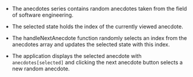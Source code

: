 - The anecdotes series contains random anecdotes taken from the field of software engineering.

- The selected state holds the index of the currently viewed anecdote.

- The handleNextAnecdote function randomly selects an index from the anecdotes array and updates the selected state with this index.

- The application displays the selected anecdote with `anecdotes[selected]` and clicking the next anecdote button selects a new random anecdote.
